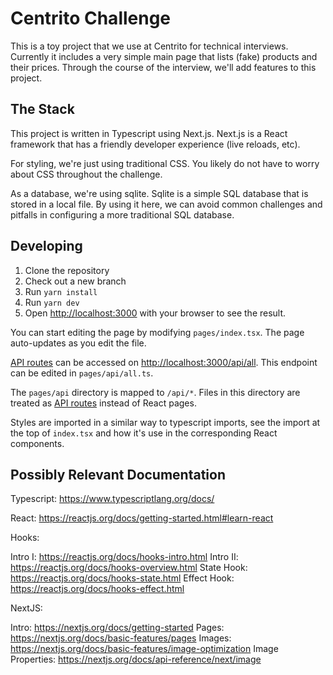 # Centrito Challenge

This is a toy project that we use at Centrito for technical interviews. Currently it includes a very simple main page that lists (fake) products and their prices. Through the course of the interview, we'll add features to this project.

## The Stack

This project is written in Typescript using Next.js. Next.js is a React framework that has a friendly developer experience (live reloads, etc).

For styling, we're just using traditional CSS. You likely do not have to worry about CSS throughout the challenge.

As a database, we're using sqlite. Sqlite is a simple SQL database that is stored in a local file. By using it here, we can avoid common challenges and pitfalls in configuring a more traditional SQL database.

## Developing

1. Clone the repository
2. Check out a new branch
3. Run `yarn install`
4. Run `yarn dev`
5. Open [http://localhost:3000](http://localhost:3000) with your browser to see the result.

You can start editing the page by modifying `pages/index.tsx`. The page auto-updates as you edit the file.

[API routes](https://nextjs.org/docs/api-routes/introduction) can be accessed on [http://localhost:3000/api/all](http://localhost:3000/api/all). This endpoint can be edited in `pages/api/all.ts`.

The `pages/api` directory is mapped to `/api/*`. Files in this directory are treated as [API routes](https://nextjs.org/docs/api-routes/introduction) instead of React pages.

Styles are imported in a similar way to typescript imports, see the import at the top of `index.tsx` and how it's use in the corresponding React components.

## Possibly Relevant Documentation

Typescript: https://www.typescriptlang.org/docs/

React: https://reactjs.org/docs/getting-started.html#learn-react

Hooks:

Intro I: https://reactjs.org/docs/hooks-intro.html
Intro II: https://reactjs.org/docs/hooks-overview.html
State Hook: https://reactjs.org/docs/hooks-state.html
Effect Hook: https://reactjs.org/docs/hooks-effect.html

NextJS:

Intro: https://nextjs.org/docs/getting-started
Pages: https://nextjs.org/docs/basic-features/pages
Images: https://nextjs.org/docs/basic-features/image-optimization
Image Properties: https://nextjs.org/docs/api-reference/next/image
